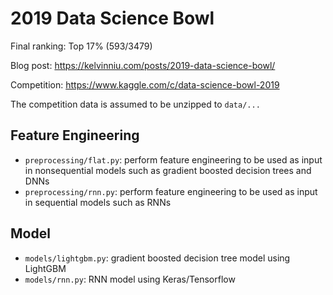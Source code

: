 # 2019 Data Science Bowl
Final ranking: Top 17% (593/3479)

Blog post: https://kelvinniu.com/posts/2019-data-science-bowl/

Competition: https://www.kaggle.com/c/data-science-bowl-2019

The competition data is assumed to be unzipped to `data/...`

## Feature Engineering
* `preprocessing/flat.py`: perform feature engineering to be used as input in nonsequential models such as gradient boosted decision trees and DNNs
* `preprocessing/rnn.py`: perform feature engineering to be used as input in sequential models such as RNNs

## Model
* `models/lightgbm.py`: gradient boosted decision tree model using LightGBM
* `models/rnn.py`: RNN model using Keras/Tensorflow